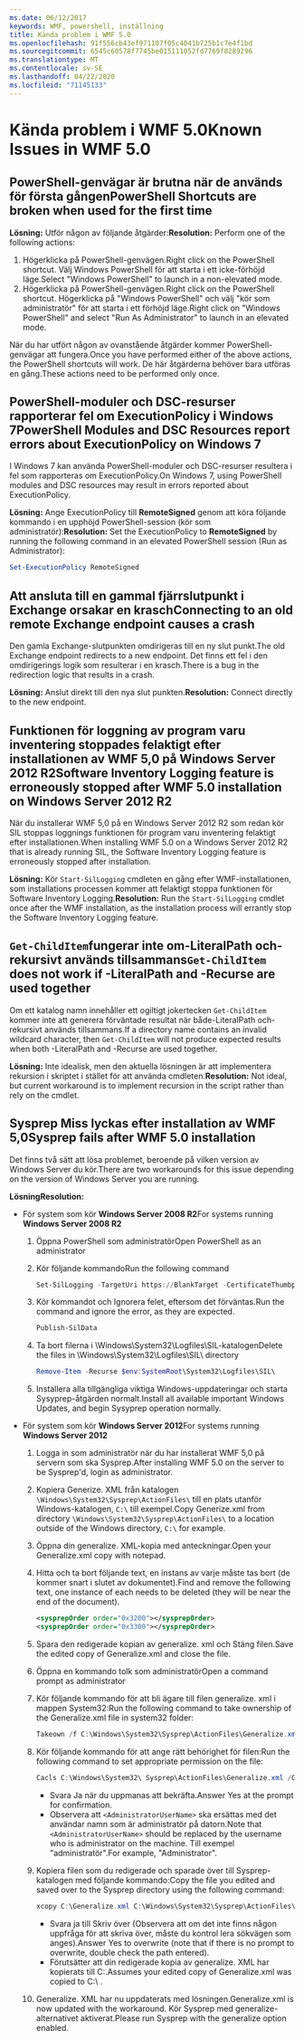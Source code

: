 ```yaml
---
ms.date: 06/12/2017
keywords: WMF, powershell, inställning
title: Kända problem i WMF 5.0
ms.openlocfilehash: 91f556cb43ef971107f05c4041b725b1c7e4f1bd
ms.sourcegitcommit: 6545c60578f7745be015111052fd7769f8289296
ms.translationtype: MT
ms.contentlocale: sv-SE
ms.lasthandoff: 04/22/2020
ms.locfileid: "71145133"
---
```

# <a name="known-issues-in-wmf-50"></a><span data-ttu-id="67e22-103">Kända problem i WMF 5.0</span><span class="sxs-lookup"><span data-stu-id="67e22-103">Known Issues in WMF 5.0</span></span>

## <a name="powershell-shortcuts-are-broken-when-used-for-the-first-time"></a><span data-ttu-id="67e22-104">PowerShell-genvägar är brutna när de används för första gången</span><span class="sxs-lookup"><span data-stu-id="67e22-104">PowerShell Shortcuts are broken when used for the first time</span></span>

<span data-ttu-id="67e22-105">**Lösning:** Utför någon av följande åtgärder:</span><span class="sxs-lookup"><span data-stu-id="67e22-105">**Resolution:** Perform one of the following actions:</span></span>

1. <span data-ttu-id="67e22-106">Högerklicka på PowerShell-genvägen.</span><span class="sxs-lookup"><span data-stu-id="67e22-106">Right click on the PowerShell shortcut.</span></span> <span data-ttu-id="67e22-107">Välj Windows PowerShell för att starta i ett icke-förhöjd läge.</span><span class="sxs-lookup"><span data-stu-id="67e22-107">Select "Windows PowerShell" to launch in a non-elevated mode.</span></span>
2. <span data-ttu-id="67e22-108">Högerklicka på PowerShell-genvägen.</span><span class="sxs-lookup"><span data-stu-id="67e22-108">Right click on the PowerShell shortcut.</span></span> <span data-ttu-id="67e22-109">Högerklicka på "Windows PowerShell" och välj "kör som administratör" för att starta i ett förhöjd läge.</span><span class="sxs-lookup"><span data-stu-id="67e22-109">Right click on "Windows PowerShell" and select "Run As Administrator" to launch in an elevated mode.</span></span>

<span data-ttu-id="67e22-110">När du har utfört någon av ovanstående åtgärder kommer PowerShell-genvägar att fungera.</span><span class="sxs-lookup"><span data-stu-id="67e22-110">Once you have performed either of the above actions, the PowerShell shortcuts will work.</span></span> <span data-ttu-id="67e22-111">De här åtgärderna behöver bara utföras en gång.</span><span class="sxs-lookup"><span data-stu-id="67e22-111">These actions need to be performed only once.</span></span>

## <a name="powershell-modules-and-dsc-resources-report-errors-about-executionpolicy-on-windows-7"></a><span data-ttu-id="67e22-112">PowerShell-moduler och DSC-resurser rapporterar fel om ExecutionPolicy i Windows 7</span><span class="sxs-lookup"><span data-stu-id="67e22-112">PowerShell Modules and DSC Resources report errors about ExecutionPolicy on Windows 7</span></span>

<span data-ttu-id="67e22-113">I Windows 7 kan använda PowerShell-moduler och DSC-resurser resultera i fel som rapporteras om ExecutionPolicy.</span><span class="sxs-lookup"><span data-stu-id="67e22-113">On Windows 7, using PowerShell modules and DSC resources may result in errors reported about ExecutionPolicy.</span></span>

<span data-ttu-id="67e22-114">**Lösning:** Ange ExecutionPolicy till **RemoteSigned** genom att köra följande kommando i en upphöjd PowerShell-session (kör som administratör):</span><span class="sxs-lookup"><span data-stu-id="67e22-114">**Resolution:** Set the ExecutionPolicy to **RemoteSigned** by running the following command in an elevated PowerShell session (Run as Administrator):</span></span>

```powershell
Set-ExecutionPolicy RemoteSigned
```

## <a name="connecting-to-an-old-remote-exchange-endpoint-causes-a-crash"></a><span data-ttu-id="67e22-115">Att ansluta till en gammal fjärrslutpunkt i Exchange orsakar en krasch</span><span class="sxs-lookup"><span data-stu-id="67e22-115">Connecting to an old remote Exchange endpoint causes a crash</span></span>

<span data-ttu-id="67e22-116">Den gamla Exchange-slutpunkten omdirigeras till en ny slut punkt.</span><span class="sxs-lookup"><span data-stu-id="67e22-116">The old Exchange endpoint redirects to a new endpoint.</span></span> <span data-ttu-id="67e22-117">Det finns ett fel i den omdirigerings logik som resulterar i en krasch.</span><span class="sxs-lookup"><span data-stu-id="67e22-117">There is a bug in the redirection logic that results in a crash.</span></span>

<span data-ttu-id="67e22-118">**Lösning:** Anslut direkt till den nya slut punkten.</span><span class="sxs-lookup"><span data-stu-id="67e22-118">**Resolution:** Connect directly to the new endpoint.</span></span>

## <a name="software-inventory-logging-feature-is-erroneously-stopped-after-wmf-50-installation-on-windows-server-2012-r2"></a><span data-ttu-id="67e22-119">Funktionen för loggning av program varu inventering stoppades felaktigt efter installationen av WMF 5,0 på Windows Server 2012 R2</span><span class="sxs-lookup"><span data-stu-id="67e22-119">Software Inventory Logging feature is erroneously stopped after WMF 5.0 installation on Windows Server 2012 R2</span></span>

<span data-ttu-id="67e22-120">När du installerar WMF 5,0 på en Windows Server 2012 R2 som redan kör SIL stoppas loggnings funktionen för program varu inventering felaktigt efter installationen.</span><span class="sxs-lookup"><span data-stu-id="67e22-120">When installing WMF 5.0 on a Windows Server 2012 R2 that is already running SIL, the Software Inventory Logging feature is erroneously stopped after installation.</span></span>

<span data-ttu-id="67e22-121">**Lösning:** Kör `Start-SilLogging` cmdleten en gång efter WMF-installationen, som installations processen kommer att felaktigt stoppa funktionen för Software Inventory Logging.</span><span class="sxs-lookup"><span data-stu-id="67e22-121">**Resolution:** Run the `Start-SilLogging` cmdlet once after the WMF installation, as the installation process will errantly stop the Software Inventory Logging feature.</span></span>

## <a name="get-childitem-does-not-work-if--literalpath-and--recurse-are-used-together"></a><span data-ttu-id="67e22-122">`Get-ChildItem`fungerar inte om-LiteralPath och-rekursivt används tillsammans</span><span class="sxs-lookup"><span data-stu-id="67e22-122">`Get-ChildItem` does not work if -LiteralPath and -Recurse are used together</span></span>

<span data-ttu-id="67e22-123">Om ett katalog namn innehåller ett ogiltigt jokertecken `Get-ChildItem` kommer inte att generera förväntade resultat när både-LiteralPath och-rekursivt används tillsammans.</span><span class="sxs-lookup"><span data-stu-id="67e22-123">If a directory name contains an invalid wildcard character, then `Get-ChildItem` will not produce expected results when both -LiteralPath and -Recurse are used together.</span></span>

<span data-ttu-id="67e22-124">**Lösning:** Inte idealisk, men den aktuella lösningen är att implementera rekursion i skriptet i stället för att använda cmdleten.</span><span class="sxs-lookup"><span data-stu-id="67e22-124">**Resolution:** Not ideal, but current workaround is to implement recursion in the script rather than rely on the cmdlet.</span></span>

## <a name="sysprep-fails-after-wmf-50-installation"></a><span data-ttu-id="67e22-125">Sysprep Miss lyckas efter installation av WMF 5,0</span><span class="sxs-lookup"><span data-stu-id="67e22-125">Sysprep fails after WMF 5.0 installation</span></span>

<span data-ttu-id="67e22-126">Det finns två sätt att lösa problemet, beroende på vilken version av Windows Server du kör.</span><span class="sxs-lookup"><span data-stu-id="67e22-126">There are two workarounds for this issue depending on the version of Windows Server you are running.</span></span>

<span data-ttu-id="67e22-127">**Lösning**</span><span class="sxs-lookup"><span data-stu-id="67e22-127">**Resolution:**</span></span>

- <span data-ttu-id="67e22-128">För system som kör **Windows Server 2008 R2**</span><span class="sxs-lookup"><span data-stu-id="67e22-128">For systems running **Windows Server 2008 R2**</span></span>
  1. <span data-ttu-id="67e22-129">Öppna PowerShell som administratör</span><span class="sxs-lookup"><span data-stu-id="67e22-129">Open PowerShell as an administrator</span></span>
  2. <span data-ttu-id="67e22-130">Kör följande kommando</span><span class="sxs-lookup"><span data-stu-id="67e22-130">Run the following command</span></span>

     ```powershell
     Set-SilLogging -TargetUri https://BlankTarget -CertificateThumbprint 0123456789
     ```

  3. <span data-ttu-id="67e22-131">Kör kommandot och Ignorera felet, eftersom det förväntas.</span><span class="sxs-lookup"><span data-stu-id="67e22-131">Run the command and ignore the error, as they are expected.</span></span>

     ```powershell
     Publish-SilData
     ```

  4. <span data-ttu-id="67e22-132">Ta bort filerna i \Windows\System32\Logfiles\SIL\-katalogen</span><span class="sxs-lookup"><span data-stu-id="67e22-132">Delete the files in  \Windows\System32\Logfiles\SIL\ directory</span></span>

     ```powershell
     Remove-Item -Recurse $env:SystemRoot\System32\Logfiles\SIL\
     ```

  5. <span data-ttu-id="67e22-133">Installera alla tillgängliga viktiga Windows-uppdateringar och starta Sysyprep-åtgärden normalt.</span><span class="sxs-lookup"><span data-stu-id="67e22-133">Install all available important Windows Updates, and begin Sysyprep operation normally.</span></span>

- <span data-ttu-id="67e22-134">För system som kör **Windows Server 2012**</span><span class="sxs-lookup"><span data-stu-id="67e22-134">For systems running **Windows Server 2012**</span></span>
  1. <span data-ttu-id="67e22-135">Logga in som administratör när du har installerat WMF 5,0 på servern som ska Sysprep.</span><span class="sxs-lookup"><span data-stu-id="67e22-135">After installing WMF 5.0 on the server to be Sysprep'd, login as administrator.</span></span>
  2. <span data-ttu-id="67e22-136">Kopiera Generize. XML från katalogen `\Windows\System32\Sysprep\ActionFiles\` till en plats utanför Windows-katalogen, `C:\` till exempel.</span><span class="sxs-lookup"><span data-stu-id="67e22-136">Copy Generize.xml from directory `\Windows\System32\Sysprep\ActionFiles\` to a location outside of the Windows directory, `C:\` for example.</span></span>
  3. <span data-ttu-id="67e22-137">Öppna din generalize. XML-kopia med anteckningar.</span><span class="sxs-lookup"><span data-stu-id="67e22-137">Open your Generalize.xml copy with notepad.</span></span>
  4. <span data-ttu-id="67e22-138">Hitta och ta bort följande text, en instans av varje måste tas bort (de kommer snart i slutet av dokumentet).</span><span class="sxs-lookup"><span data-stu-id="67e22-138">Find and remove the following text, one instance of each needs to be deleted (they will be near the end of the document).</span></span>

     ```xml
     <sysprepOrder order="0x3200"></sysprepOrder>
     <sysprepOrder order="0x3300"></sysprepOrder>
     ```

  5. <span data-ttu-id="67e22-139">Spara den redigerade kopian av generalize. xml och Stäng filen.</span><span class="sxs-lookup"><span data-stu-id="67e22-139">Save the edited copy of Generalize.xml and close the file.</span></span>
  6. <span data-ttu-id="67e22-140">Öppna en kommando tolk som administratör</span><span class="sxs-lookup"><span data-stu-id="67e22-140">Open a command prompt as administrator</span></span>
  7. <span data-ttu-id="67e22-141">Kör följande kommando för att bli ägare till filen generalize. xml i mappen System32:</span><span class="sxs-lookup"><span data-stu-id="67e22-141">Run the following command to take ownership of the Generalize.xml file in system32 folder:</span></span>

     ```powershell
     Takeown /f C:\Windows\System32\Sysprep\ActionFiles\Generalize.xml
     ```

  8. <span data-ttu-id="67e22-142">Kör följande kommando för att ange rätt behörighet för filen:</span><span class="sxs-lookup"><span data-stu-id="67e22-142">Run the following command to set appropriate permission on the file:</span></span>

     ```powershell
     Cacls C:\Windows\System32\ Sysprep\ActionFiles\Generalize.xml /G `<AdministratorUserName>`:F
     ```

     - <span data-ttu-id="67e22-143">Svara Ja när du uppmanas att bekräfta.</span><span class="sxs-lookup"><span data-stu-id="67e22-143">Answer Yes at the prompt for confirmation.</span></span>
     - <span data-ttu-id="67e22-144">Observera att `<AdministratorUserName>` ska ersättas med det användar namn som är administratör på datorn.</span><span class="sxs-lookup"><span data-stu-id="67e22-144">Note that `<AdministratorUserName>` should be replaced by the username who is administrator on the machine.</span></span> <span data-ttu-id="67e22-145">Till exempel "administratör".</span><span class="sxs-lookup"><span data-stu-id="67e22-145">For example, "Administrator".</span></span>

  9. <span data-ttu-id="67e22-146">Kopiera filen som du redigerade och sparade över till Sysprep-katalogen med följande kommando:</span><span class="sxs-lookup"><span data-stu-id="67e22-146">Copy the file you edited and saved over to the Sysprep directory using the following command:</span></span>

     ```powershell
     xcopy C:\Generalize.xml C:\Windows\System32\Sysprep\ActionFiles\Generalize.xml
     ```

     - <span data-ttu-id="67e22-147">Svara ja till Skriv över (Observera att om det inte finns någon uppfråga för att skriva över, måste du kontrol lera sökvägen som anges).</span><span class="sxs-lookup"><span data-stu-id="67e22-147">Answer Yes to overwrite (note that if there is no prompt to overwrite, double check the path entered).</span></span>
     - <span data-ttu-id="67e22-148">Förutsätter att din redigerade kopia av generalize. XML har kopierats till C:\.</span><span class="sxs-lookup"><span data-stu-id="67e22-148">Assumes your edited copy of Generalize.xml was copied to C:\ .</span></span>

  10. <span data-ttu-id="67e22-149">Generalize. XML har nu uppdaterats med lösningen.</span><span class="sxs-lookup"><span data-stu-id="67e22-149">Generalize.xml is now updated with the workaround.</span></span> <span data-ttu-id="67e22-150">Kör Sysprep med generalize-alternativet aktiverat.</span><span class="sxs-lookup"><span data-stu-id="67e22-150">Please run Sysprep with the generalize option enabled.</span></span>